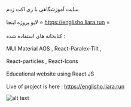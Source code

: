 سایت آموزشگاهی با ری اکت زدم
<br>
</br>لایو پروژه اینجا ⭐ https://englisho.liara.run ⭐

کتابخانه های استفاده شده :
<br>
</br>
MUI Material
AOS ,
React-Paralex-Tilt ,
<br>
</br>
React-particles ,
React-Icons 
<br>
</br>
Educational website using React JS
<br>
</br>
Live of project is here : https://englisho.liara.run       

![alt text](https://github.com/mohammadbaghani/Englisho-React/blob/master/Screenshot_2025_01_08-9.png)
